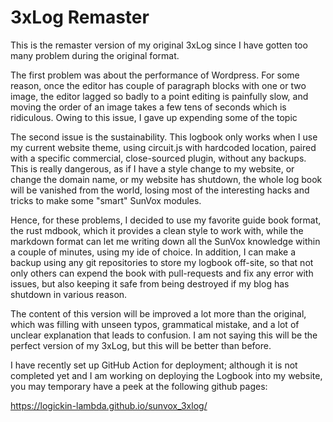# 3xLog Remaster
This is the remaster version of my original 3xLog since I have gotten too many problem during the original format.

The first problem was about the performance of Wordpress. For some reason, once the editor has couple of paragraph blocks with one or two image, the editor lagged so badly to a point editing is painfully slow, and moving the order of an image takes a few tens of seconds which is ridiculous. Owing to this issue, I gave up expending some of the topic 

The second issue is the sustainability. This logbook only works when I use my current website theme, using circuit.js with hardcoded location, paired with a specific commercial, close-sourced plugin, without any backups. This is really dangerous, as if I have a style change to my website, or change the domain name, or my website has shutdown, the whole log book will be vanished from the world, losing most of the interesting hacks and tricks to make some "smart" SunVox modules.

Hence, for these problems, I decided to use my favorite guide book format, the rust mdbook, which it provides a clean style to work with, while the markdown format can let me writing down all the SunVox knowledge within a couple of minutes, using my ide of choice. In addition, I can make a backup using any git repositories to store my logbook off-site, so that not only others can expend the book with pull-requests and fix any error with issues, but also keeping it safe from being destroyed if my blog has shutdown in various reason. 

The content of this version will be improved a lot more than the original, which was filling with unseen typos, grammatical mistake, and a lot of unclear explanation that leads to confusion. I am not saying this will be the perfect version of my 3xLog, but this will be better than before.

I have recently set up GitHub Action for deployment; although it is not completed yet and I am working on deploying the Logbook into my website, you may temporary have a peek at the following github pages:

https://logickin-lambda.github.io/sunvox_3xlog/

